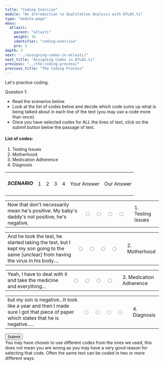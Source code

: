 ```yaml
---
title: "Coding Exercise"
module: "An Introduction to Qualitative Analysis with ATLAS.ti"
type: "module-page"
menu:
  atlasti:
    parent: "atlasti"
    weight: 16
    identifier: "coding-exercise"
    pre: 3
depth: 3
next: "../assigning-codes-in-atlasti/"
next_title: "Assigning Codes in ATLAS.ti"
previous: "../the-coding-process/"
previous_title: "The Coding Process"
---
```


<div class="atlasti"><form method="post" action="."><div class="pageblock"><p>Let's practice coding.</p>

<div class="cases">
<div class="casetitle">
    Question 1:
  </div>
<div class="casecontent">
<div class="casequestion">
<ul>
<li>Read the scenarios below.</li>
<li> Look at the list of codes below and decide which code sums up what is being talked about in each line of the text (you may use a code more than once).</li>
<li>Once you have selected codes for ALL the lines of text, click on the submit button below the passage of text.</li>
</ul>
<form id="form-9" method="post">
</form><form id="matching-form-9">
<!-- go through each question type, note that only the
        rhetorical and matching blocks have form tags -->
<!-- -->
<!-- -->
<!-- adding show answer block for feedback here -->
<!-- end show answer block for feedback here -->
<!-- -->
<h4>List of codes:</h4><!-- Think this is done -->
<div id="codes">
<ol class="answer-codes">
<li>Testing Issues</li>
<li>Motherhood</li>
<li>Medication Adherence </li>
<li>Diagnosis</li>
</ol>
</div><!--end #codes-->
<table id="header-table">
<tr>
<td class="code-label"><h5>SCENARIO</h5></td>
<td class="td-ui">
<span>1</span>
</td>
<td class="td-ui">
<span>2</span>
</td>
<td class="td-ui">
<span>3</span>
</td>
<td class="td-ui">
<span>4</span>
</td>
<td class="your-answer">
Your Answer
</td>
<td class="our-answer">
Our Answer
</td>
</tr>
</table>
<div id="matching">
<table class="table-matching">
<tr>
<td class="answer-label">Now that don't necessarily mean he's positive.  My baby's daddy's
not positive, he's negative. </td>
<td class="td-ui user-selection">
<input name="pageblock-63-question9-0" type="radio" value="1. Testing Issues">
</td>
<td class="td-ui user-selection">
<input name="pageblock-63-question9-0" type="radio" value="2. Motherhood">
</td>
<td class="td-ui user-selection">
<input name="pageblock-63-question9-0" type="radio" value="3. Medication Adherence ">
</td>
<td class="td-ui user-selection">
<input name="pageblock-63-question9-0" type="radio" value="4. Diagnosis">
</td>
<td class="your-answer">

</td>
<td class="our-answer">
1. Testing Issues
</td>
</tr>
</table><!--end .table-matching-->
<table class="table-matching">
<tr>
<td class="answer-label">And he took the test, he started taking  the test, but I kept my son
going to the same [unclear] from having the virus in his body....  </td>
<td class="td-ui user-selection">
<input name="pageblock-63-question9-1" type="radio" value="1. Testing Issues">
</td>
<td class="td-ui user-selection">
<input name="pageblock-63-question9-1" type="radio" value="2. Motherhood">
</td>
<td class="td-ui user-selection">
<input name="pageblock-63-question9-1" type="radio" value="3. Medication Adherence ">
</td>
<td class="td-ui user-selection">
<input name="pageblock-63-question9-1" type="radio" value="4. Diagnosis">
</td>
<td class="your-answer">

</td>
<td class="our-answer">
2. Motherhood
</td>
</tr>
</table><!--end .table-matching-->
<table class="table-matching">
<tr>
<td class="answer-label">Yeah, I have to deal with it and take the medicine and everything...</td>
<td class="td-ui user-selection">
<input name="pageblock-63-question9-2" type="radio" value="1. Testing Issues">
</td>
<td class="td-ui user-selection">
<input name="pageblock-63-question9-2" type="radio" value="2. Motherhood">
</td>
<td class="td-ui user-selection">
<input name="pageblock-63-question9-2" type="radio" value="3. Medication Adherence ">
</td>
<td class="td-ui user-selection">
<input name="pageblock-63-question9-2" type="radio" value="4. Diagnosis">
</td>
<td class="your-answer">

</td>
<td class="our-answer">
3. Medication Adherence
</td>
</tr>
</table><!--end .table-matching-->
<table class="table-matching">
<tr>
<td class="answer-label">but my son is negative...It took like a year and then I made sure I
got that piece of paper which states that he is negative.....  </td>
<td class="td-ui user-selection">
<input name="pageblock-63-question9-3" type="radio" value="1. Testing Issues">
</td>
<td class="td-ui user-selection">
<input name="pageblock-63-question9-3" type="radio" value="2. Motherhood">
</td>
<td class="td-ui user-selection">
<input name="pageblock-63-question9-3" type="radio" value="3. Medication Adherence ">
</td>
<td class="td-ui user-selection">
<input name="pageblock-63-question9-3" type="radio" value="4. Diagnosis">
</td>
<td class="your-answer">

</td>
<td class="our-answer">
4. Diagnosis
</td>
</tr>
</table><!--end .table-matching-->
</div><!--end #matching-->
<div id="comparison"></div>

<!-- -->
<!-- -->
<!-- -->
</form>
<!-- end #matching-form-9-->
<!-- -->
</div>
</div>
</div>

<div class="submit-container"><input class="btn btn-info btn-submit-coding-exercise" type="submit" value="Submit" /></div>

<div class="casesanswerdisplay question_response">
You may have chosen to use different codes from the ones we used, this does not mean you are wrong as you may have a very good reason for selecting that code. Often the same text can be coded in two or more different ways.
</div>



</div>

</form></div>
